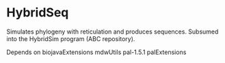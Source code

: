 # HybridSeq
Simulates phylogeny with reticulation and produces sequences. Subsumed into the HybridSim program (ABC repository).

Depends on 
biojavaExtensions
mdwUtils
pal-1.5.1
palExtensions
